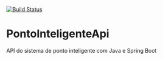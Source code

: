 [![Build Status](https://travis-ci.org/Nerdkz/PontoInteligenteApi.svg?branch=master)](https://travis-ci.org/Nerdkz/PontoInteligenteApi)

# PontoInteligenteApi
API do sistema de ponto inteligente com Java e Spring Boot
